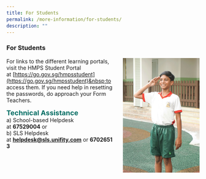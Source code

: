 ```yaml
---
title: For Students
permalink: /more-information/for-students/
description: ""
---
```

### **For Students**

<img src="/images/DSC09095.jpg" alt="salute" style="float:right;margin-left:25px;width:200px;height:300px;"> For links to the different learning portals, visit the HMPS Student Portal at&nbsp;[https://go.gov.sg/hmpsstudent](https://go.gov.sg/hmpsstudent)&nbsp;to access them.
If you need help in resetting the passwords, do approach your Form Teachers.

<b style="color:#016C62; font-size:18px;">Technical Assistance</b><br>
a) School-based Helpdesk at&nbsp;**67529004**&nbsp;or  
b) SLS Helpdesk at&nbsp;**helpdesk@sls.unifity.com**&nbsp;or&nbsp;**67026513**